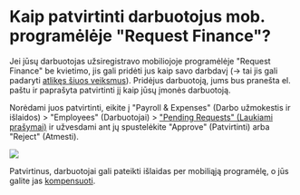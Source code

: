 # Kaip patvirtinti darbuotojus mob. programėlėje "Request Finance"?

Jei jūsų darbuotojas užsiregistravo mobiliojoje programėlėje "Request Finance" be kvietimo, jis gali pridėti jus kaip savo darbdavį (→ tai jis gali padaryti [atlikęs šiuos veiksmus](https://help.request.finance/en/articles/9459082-i-signed-up-to-the-request-mobile-app-but-can-t-see-my-employer-how-can-i-get-matched-to-my-employer)). Pridėjus darbuotoją, jums bus pranešta el. paštu ir paprašyta patvirtinti jį kaip jūsų įmonės darbuotoją.

Norėdami juos patvirtinti, eikite į "Payroll & Expenses" (Darbo užmokestis ir išlaidos) > "Employees" (Darbuotojai) > ["Pending Requests" (Laukiami prašymai)](https://app.request.finance/employees?f=pending-request) ir užvesdami ant jų spustelėkite "Approve" (Patvirtinti) arba "Reject" (Atmesti).

[![](https://downloads.intercomcdn.com/i/o/1079101555/562c17043a70c7e92c69b849/image.png?expires=1751479200\&signature=eed05f4250257cb514dc869a9003087ade3f2174cfd7c1e17d0568bdf7b58a62\&req=dSAgH8h%2BnIRaXPMW3nq%2BgSftGbCPrPhwSXv5QjaOZhtEd0ZKmQDSvjZSnLnM%0A5Zl%2FSi01k7yYPQuPzgXc%2FfQ2%2F7s%3D%0A)](https://downloads.intercomcdn.com/i/o/1079101555/562c17043a70c7e92c69b849/image.png?expires=1751479200\&signature=eed05f4250257cb514dc869a9003087ade3f2174cfd7c1e17d0568bdf7b58a62\&req=dSAgH8h%2BnIRaXPMW3nq%2BgSftGbCPrPhwSXv5QjaOZhtEd0ZKmQDSvjZSnLnM%0A5Zl%2FSi01k7yYPQuPzgXc%2FfQ2%2F7s%3D%0A)

Patvirtinus, darbuotojai gali pateikti išlaidas per mobiliąją programėlę, o jūs galite jas [kompensuoti](https://help.request.finance/en/articles/9451834-how-to-invite-your-employees-to-submit-and-pay-their-expenses#h_a0dd552218).
